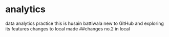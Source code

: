 # analytics
data analytics practice
this is husain battiwala
new to GitHub and exploring its features
changes to local made
##changes no.2 in local
